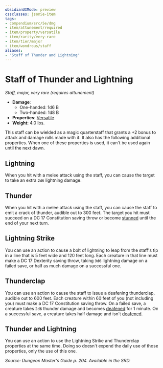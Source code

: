 ```yaml
---
obsidianUIMode: preview
cssclasses: json5e-item
tags:
- compendium/src/5e/dmg
- item/attunement/required
- item/property/versatile
- item/rarity/very-rare
- item/tier/major
- item/wondrous/staff
aliases: 
- "Staff of Thunder and Lightning"
---
```

# Staff of Thunder and Lightning
*Staff, major, very rare (requires attunement)*  

- **Damage**:
  - One-handed: 1d6 B
  - Two-handed: 1d8 B
- **Properties**: [Versatile](/compendium/rules/item-properties.md#Versatile)
- **Weight**: 4.0 lbs.

This staff can be wielded as a magic quarterstaff that grants a +2 bonus to attack and damage rolls made with it. It also has the following additional properties. When one of these properties is used, it can't be used again until the next dawn.

## Lightning

When you hit with a melee attack using the staff, you can cause the target to take an extra `2d6` lightning damage.

## Thunder

When you hit with a melee attack using the staff, you can cause the staff to emit a crack of thunder, audible out to 300 feet. The target you hit must succeed on a DC 17 Constitution saving throw or become [stunned](/compendium/rules/conditions.md#stunned) until the end of your next turn.

## Lightning Strike

You can use an action to cause a bolt of lightning to leap from the staff's tip in a line that is 5 feet wide and 120 feet long. Each creature in that line must make a DC 17 Dexterity saving throw, taking `9d6` lightning damage on a failed save, or half as much damage on a successful one.

## Thunderclap

You can use an action to cause the staff to issue a deafening thunderclap, audible out to 600 feet. Each creature within 60 feet of you (not including you) must make a DC 17 Constitution saving throw. On a failed save, a creature takes `2d6` thunder damage and becomes [deafened](/compendium/rules/conditions.md#deafened) for 1 minute. On a successful save, a creature takes half damage and isn't [deafened](/compendium/rules/conditions.md#deafened).

## Thunder and Lightning

You can use an action to use the Lightning Strike and Thunderclap properties at the same time. Doing so doesn't expend the daily use of those properties, only the use of this one.

*Source: Dungeon Master's Guide p. 204. Available in the SRD.*